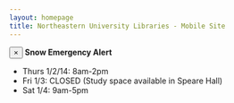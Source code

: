 ```yaml
---
layout: homepage
title: Northeastern University Libraries - Mobile Site
---
```



<div class="alert">
  <button type="button" class="close" data-dismiss="alert">×</button>
  <strong>Snow Emergency Alert</strong>
  <ul>
    <li>Thurs 1/2/14: 8am-2pm</li>
    <li>Fri 1/3: CLOSED (Study space available in Speare Hall)</li>
    <li>Sat 1/4: 9am-5pm</li>
  </ul>
</div>

